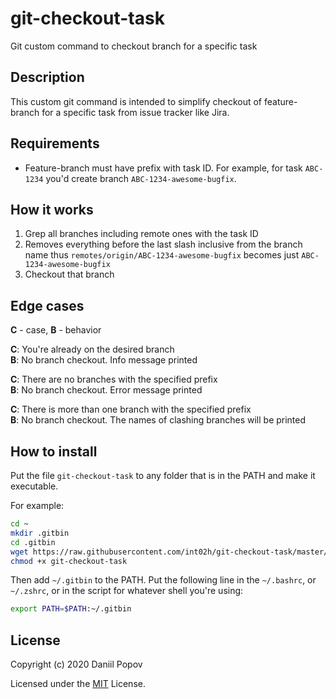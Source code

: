 # git-checkout-task

Git custom command to checkout branch for a specific task

## Description

This custom git command is intended to simplify checkout of feature-branch for a specific task from issue tracker like Jira.

## Requirements

- Feature-branch must have prefix with task ID.
  For example, for task `ABC-1234` you'd create branch `ABC-1234-awesome-bugfix`.

## How it works

1. Grep all branches including remote ones with the task ID
1. Removes everything before the last slash inclusive from the branch name thus `remotes/origin/ABC-1234-awesome-bugfix` becomes just `ABC-1234-awesome-bugfix`
1. Checkout that branch

## Edge cases

**C** - case, **B** - behavior

**C**: You're already on the desired branch  
**B**: No branch checkout. Info message printed

**C**: There are no branches with the specified prefix  
**B**: No branch checkout. Error message printed

**C**: There is more than one branch with the specified prefix  
**B**: No branch checkout. The names of clashing branches will be printed

## How to install

Put the file `git-checkout-task` to any folder that is in the PATH and make it executable.

For example:

```bash
cd ~
mkdir .gitbin
cd .gitbin
wget https://raw.githubusercontent.com/int02h/git-checkout-task/master/git-checkout-task
chmod +x git-checkout-task
```

Then add `~/.gitbin` to the PATH. Put the following line in the `~/.bashrc`, or `~/.zshrc`, or in the script for whatever shell you're using:

```bash
export PATH=$PATH:~/.gitbin
```

## License

Copyright (c) 2020 Daniil Popov

Licensed under the [MIT](LICENSE) License.